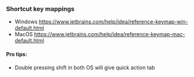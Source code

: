 ### Shortcut key mappings
- Windows https://www.jetbrains.com/help/idea/reference-keymap-win-default.html
- MacOS https://www.jetbrains.com/help/idea/reference-keymap-mac-default.html

#### Pro tips:
- Double pressing shift in both OS will give quick action tab